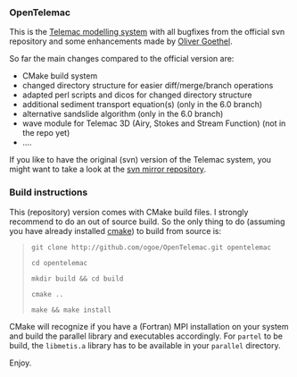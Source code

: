 ### OpenTelemac
This is the [Telemac modelling system](http://www.opentelemac.org/ "OpenTelemac") with all bugfixes from the official svn repository and some enhancements made by [Oliver Goethel](http://github.com/ogoe "ogoe").

So far the main changes compared to the official version are:

* CMake build system
* changed directory structure for easier diff/merge/branch operations
* adapted perl scripts and dicos for changed directory structure
* additional sediment transport equation(s) (only in the 6.0 branch)
* alternative sandslide algorithm (only in the 6.0 branch)
* wave module for Telemac 3D (Airy, Stokes and Stream Function) (not in the repo yet)
* ....


If you like to have the original (svn) version of the Telemac system, you might want to take a look at the [svn mirror repository](http://github.com/ogoe/OpenTelemac-svn-mirror "Telemac svn Mirror").

### Build instructions

This (repository) version comes with CMake build files. I strongly recommend to do an out of source build. So the only thing to do (assuming you have already installed [cmake](http://www.cmake.org)) to build from source is:

> `git clone http://github.com/ogoe/OpenTelemac.git opentelemac`
>
> `cd opentelemac`
> 
>`mkdir build && cd build`
>
>`cmake ..`
>
>`make && make install`

CMake will recognize if you have a (Fortran) MPI installation on your system and build the parallel library and executables accordingly. For `partel` to be build, the `libmetis.a` library has to be available in your `parallel` directory.

Enjoy.

